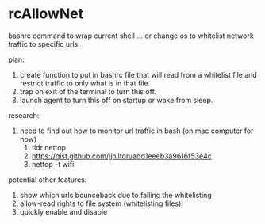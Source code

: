 # rcAllowNet
bashrc command to wrap current shell ... or change os to whitelist network traffic to specific urls.

plan:
1. create function to put in bashrc file that will read from a whitelist file and restrict traffic to only what is in that file.
2. trap on exit of the terminal to turn this off.
3. launch agent to turn this off on startup or wake from sleep.

research:
1. need to find out how to monitor url traffic in bash (on mac computer for now)
    1. tldr nettop
    2. https://gist.github.com/jjnilton/add1eeeb3a9616f53e4c
    3. nettop -t wifi

potential other features:
1. show which urls bounceback due to failing the whitelisting
2. allow-read rights to file system (whitelisting files).
3. quickly enable and disable

